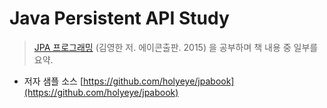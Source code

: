 # Java Persistent API Study

> [JPA 프로그래밍](http://book.naver.com/bookdb/book_detail.nhn?bid=9252528) (김영한 저. 에이콘출판. 2015) 을 공부하며 책 내용 중 일부를 요약.

- 저자 샘플 소스 [https://github.com/holyeye/jpabook](https://github.com/holyeye/jpabook)